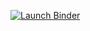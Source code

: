 [![Launch Binder](https://mybinder.org/badge_logo.svg)](https://mybinder.org/v2/gh/perorian/travel-planner-agent-demo/main?urlpath=lab)
